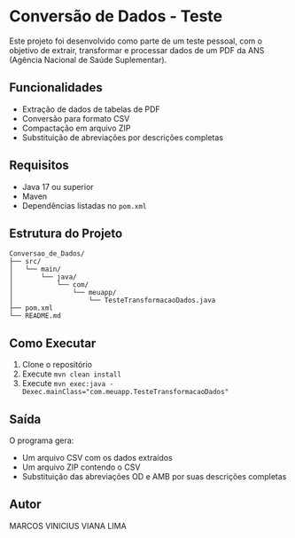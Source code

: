 # Conversão de Dados - Teste 

Este projeto foi desenvolvido como parte de um teste pessoal, com o objetivo de extrair, transformar e processar dados de um PDF da ANS (Agência Nacional de Saúde Suplementar).

## Funcionalidades

- Extração de dados de tabelas de PDF
- Conversão para formato CSV
- Compactação em arquivo ZIP
- Substituição de abreviações por descrições completas

## Requisitos

- Java 17 ou superior
- Maven
- Dependências listadas no `pom.xml`

## Estrutura do Projeto

```
Conversao_de_Dados/
├── src/
│   └── main/
│       └── java/
│           └── com/
│               └── meuapp/
│                   └── TesteTransformacaoDados.java
├── pom.xml
└── README.md
```

## Como Executar

1. Clone o repositório
2. Execute `mvn clean install`
3. Execute `mvn exec:java -Dexec.mainClass="com.meuapp.TesteTransformacaoDados"`

## Saída

O programa gera:
- Um arquivo CSV com os dados extraídos
- Um arquivo ZIP contendo o CSV
- Substituição das abreviações OD e AMB por suas descrições completas

## Autor
MARCOS VINICIUS VIANA LIMA
